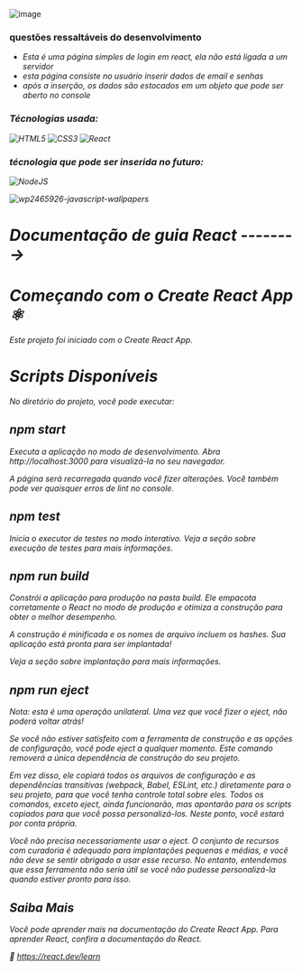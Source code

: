 
![image](https://github.com/DanielProgrammer64/LoginPageReact/assets/103775773/304c2295-94a9-4b27-a4ea-9c5f806fe021)

### questões ressaltáveis do desenvolvimento
<i>
<ul>
  <li>
    Esta é uma página simples de login em react, ela não está ligada a um servidor
  </li>
  <li>
    esta página consiste no usuário inserir dados de email e senhas
  </li>
  <li>
    após a inserção, os dados são estocados em um objeto que pode ser aberto no console
  </li>
</ul>

### Técnologias usada:
![HTML5](https://img.shields.io/badge/html5-%23E34F26.svg?style=for-the-badge&logo=html5&logoColor=white)
![CSS3](https://img.shields.io/badge/css3-%231572B6.svg?style=for-the-badge&logo=css3&logoColor=white)
![React](https://img.shields.io/badge/react-%2320232a.svg?style=for-the-badge&logo=react&logoColor=%2361DAFB)

### técnologia que pode ser inserida no futuro:
![NodeJS](https://img.shields.io/badge/node.js-6DA55F?style=for-the-badge&logo=node.js&logoColor=white)





![wp2465926-javascript-wallpapers](https://github.com/DanielProgrammer64/LoginPageReact/assets/103775773/5ccc21a1-d65d-4d5b-8cd1-65fbe2833598)


# Documentação de guia React -------->

# Começando com o Create React App ⚛
Este projeto foi iniciado com o Create React App.

# Scripts Disponíveis
No diretório do projeto, você pode executar:

## npm start
Executa a aplicação no modo de desenvolvimento.
Abra http://localhost:3000 para visualizá-la no seu navegador.

A página será recarregada quando você fizer alterações.
Você também pode ver quaisquer erros de lint no console.

## npm test
Inicia o executor de testes no modo interativo.
Veja a seção sobre execução de testes para mais informações.

## npm run build
Constrói a aplicação para produção na pasta build.
Ele empacota corretamente o React no modo de produção e otimiza a construção para obter o melhor desempenho.

A construção é minificada e os nomes de arquivo incluem os hashes.
Sua aplicação está pronta para ser implantada!

Veja a seção sobre implantação para mais informações.

## npm run eject
Nota: esta é uma operação unilateral. Uma vez que você fizer o eject, não poderá voltar atrás!

Se você não estiver satisfeito com a ferramenta de construção e as opções de configuração, você pode eject a qualquer momento. Este comando removerá a única dependência de construção do seu projeto.

Em vez disso, ele copiará todos os arquivos de configuração e as dependências transitivas (webpack, Babel, ESLint, etc.) diretamente para o seu projeto, para que você tenha controle total sobre eles. Todos os comandos, exceto eject, ainda funcionarão, mas apontarão para os scripts copiados para que você possa personalizá-los. Neste ponto, você estará por conta própria.

Você não precisa necessariamente usar o eject. O conjunto de recursos com curadoria é adequado para implantações pequenas e médias, e você não deve se sentir obrigado a usar esse recurso. No entanto, entendemos que essa ferramenta não seria útil se você não pudesse personalizá-la quando estiver pronto para isso.

## Saiba Mais
Você pode aprender mais na documentação do Create React App.
Para aprender React, confira a documentação do React.

🔗 https://react.dev/learn
